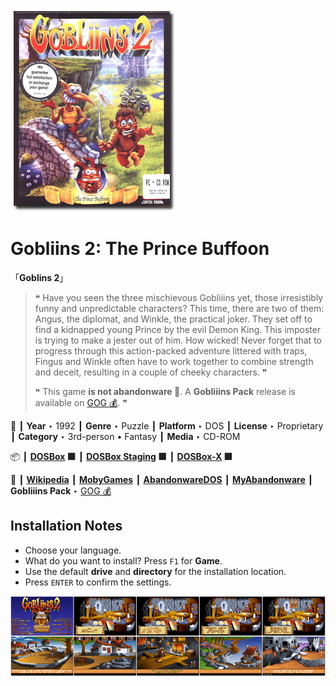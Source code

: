 ![](Thumbnail.png "application-thumbnail")

# Gobliins 2: The Prince Buffoon

「**Goblins 2**」

> ❝ Have you seen the three mischievous Gobliiins yet, those irresistibly funny and unpredictable characters? This time, there are two of them: Angus, the diplomat, and Winkle, the practical joker. They set off to find a kidnapped young Prince by the evil Demon King. This imposter is trying to make a jester out of him. How wicked! Never forget that to progress through this action-packed adventure littered with traps, Fingus and Winkle often have to work together to combine strength and deceit, resulting in a couple of cheeky characters. ❞
>
> ❝ This game **is not abandonware 🚫**. A **Gobliiins Pack** release is available on [GOG 💰](https://www.gog.com/en/game/gobliiins_pack). ❞
>

📌 ┃ **Year** ‣ 1992 ┃ **Genre** ‣ Puzzle ┃ **Platform** ‣ DOS ┃ **License** ‣ Proprietary ┃ **Category** ‣ 3rd-person • Fantasy ┃ **Media** ‣ CD-ROM 

📦 ┃ **[DOSBox](https://www.dosbox.com/) 🟩** ┃ **[DOSBox Staging](https://dosbox-staging.github.io/) 🟩** ┃ **[DOSBox-X](https://dosbox-x.com/) 🟩** 

📎 ┃ **[Wikipedia](https://en.wikipedia.org/wiki/Gobliiins#Gobliins_2:_The_Prince_Buffoon_(1992))** ┃ **[MobyGames](https://www.mobygames.com/game/2625/gobliins-2-the-prince-buffoon/)** ┃ **[AbandonwareDOS](https://www.abandonwaredos.com/abandonware-game.php?abandonware=Gobliins+2%3A+The+Prince+Buffoon&gid=2129)** ┃ **[MyAbandonware](https://www.myabandonware.com/game/gobliins-2-the-prince-buffoon-2jc)** ┃ **Gobliiins Pack** ‣ [GOG 💰](https://www.gog.com/en/game/gobliiins_pack) 

## Installation Notes
- Choose your language.
- What do you want to install? Press `F1` for **Game**.
- Use the default **drive** and **directory** for the installation location.
- Press `ENTER` to confirm the settings.

![](Montage.png "Gobliins 2: The Prince Buffoon")

